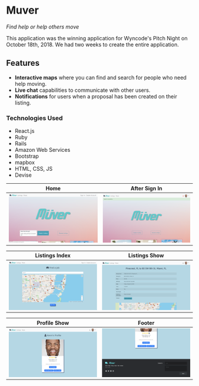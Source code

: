 # Muver

*Find help or help others move*

This application was the winning application for Wyncode's Pitch Night on October 18th, 2018.
We had two weeks to create the entire application.

## Features
* **Interactive maps** where you can find and search for people who need help moving.
* **Live chat** capabilities to communicate with other users.
* **Notifications** for users when a proposal has been created on their listing.

### Technologies Used
* React.js
* Ruby
* Rails
* Amazon Web Services
* Bootstrap
* mapbox
* HTML, CSS, JS
* Devise


Home             |  After Sign In
:-------------------------:|:-------------------------:
<img src="app/assets/images/muver-home-p.png" alt="muver home" width="500"/> |  <img src="app/assets/images/muver-signed-in.png" alt="muver signin" width="500"/>

Listings Index             | Listings Show
:-------------------------:|:-------------------------:
<img src="app/assets/images/muver-listings-index.png" alt="muver home" width="500"/> |  <img src="app/assets/images/muver-listings-show.png" alt="muver signin" width="500"/>

Profile Show              | Footer
:-------------------------:|:-------------------------:
<img src="app/assets/images/muver-profile-show.png" alt="muver home" width="500"/> |  <img src="app/assets/images/muver-footer.png" alt="muver footer" width="500"/>
